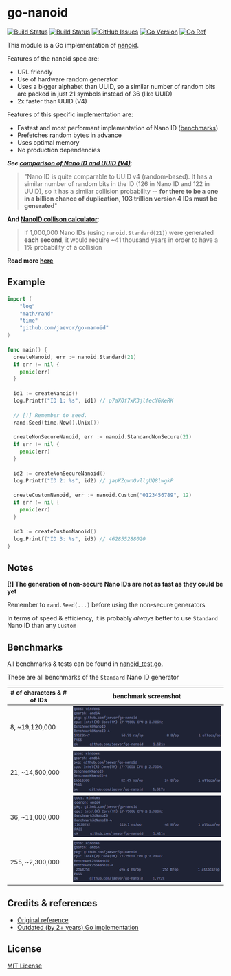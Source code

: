 # **go-nanoid**

[![Build Status](https://github.com/jaevor/go-nanoid/workflows/tests/badge.svg)](https://github.com/jaevor/go-nanoid/actions)
[![Build Status](https://github.com/jaevor/go-nanoid/workflows/lint/badge.svg)](https://github.com/jaevor/go-nanoid/actions)
[![GitHub Issues](https://img.shields.io/github/issues/jaevor/go-nanoid.svg)](https://github.com/jaevor/go-nanoid/issues)
[![Go Version](https://img.shields.io/github/go-mod/go-version/jaevor/go-nanoid?label=Go)](https://github.com/jaevor/go-nanoid/blob/master/go.mod)
[![Go Ref](https://pkg.go.dev/badge/github.com/jaevor/go-nanoid)](https://pkg.go.dev/github.com/jaevor/go-nanoid)

This module is a Go implementation of [nanoid](https://github.com/ai/nanoid).

Features of the nanoid spec are:
- URL friendly
- Use of hardware random generator
- Uses a bigger alphabet than UUID, so a similar number of random bits are packed in just 21 symbols instead of 36 (like UUID)
- 2x faster than UUID (V4)

Features of this specific implementation are:
- Fastest and most performant implementation of Nano ID ([benchmarks](#benchmarks))
- Prefetches random bytes in advance
- Uses optimal memory
- No production dependencies

***See [comparison of Nano ID and UUID (V4)](https://github.com/ai/nanoid/blob/main/README.md#comparison-with-uuid)***:
>"Nano ID is quite comparable to UUID v4 (random-based). It has a similar number of random bits in the ID (126 in Nano ID and 122 in UUID), so it has a similar collision probability -- **for there to be a one in a billion chance of duplication, 103 trillion version 4 IDs must be generated**"

**And [NanoID collison calculator](https://zelark.github.io/nano-id-cc/)**:
> If 1,000,000 Nano IDs (using `nanoid.Standard(21)`) were generated **each second**, it would require ~41 thousand years in order to have a 1% probability of a collision 

**Read more [here](https://github.com/ai/nanoid/blob/main/README.md)**

## Example

```go
import (
	"log"
	"math/rand"
	"time"
	"github.com/jaevor/go-nanoid"
)

func main() {
  createNanoid, err := nanoid.Standard(21)
  if err != nil {
    panic(err)
  }

  id1 := createNanoid()
  log.Printf("ID 1: %s", id1) // p7aXQf7xK3jlfecYGKeRK

  // [!] Remember to seed. 
  rand.Seed(time.Now().Unix())

  createNonSecureNanoid, err := nanoid.StandardNonSecure(21)
  if err != nil {
    panic(err)
  }

  id2 := createNonSecureNanoid()
  log.Printf("ID 2: %s", id2) // japKZqwnQvllgUQ8lwgkP

  createCustomNanoid, err := nanoid.Custom("0123456789", 12)
  if err != nil {
    panic(err)
  }

  id3 := createCustomNanoid()
  log.Printf("ID 3: %s", id3) // 462855288020
}

```
## Notes
**[!] The generation of non-secure Nano IDs are not as fast as they could be yet**

Remember to `rand.Seed(...)` before using the non-secure generators

In terms of speed & efficiency, it is probably *always* better to use `Standard` Nano ID than any `Custom`

## Benchmarks
All benchmarks & tests can be found in [nanoid_test.go](./nanoid_test.go).

These are all benchmarks of the `Standard` Nano ID generator

| # of characters & # of IDs | benchmark screenshot |
| -------------------------- | ---------- |
| 8, ~19,120,000             | <img src="img/benchmark-8.png">   |
| 21, ~14,500,000            | <img src="img/benchmark-21.png">  |
| 36, ~11,000,000            | <img src="img/benchmark-36.png">  |
| 255, ~2,300,000            | <img src="img/benchmark-255.png"> |

## Credits & references
- [Original reference](https://github.com/ai/nanoid)
- [Outdated (by 2+ years) Go implementation](https://github.com/matoous/go-nanoid)

## License
[MIT License](./LICENSE)
